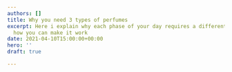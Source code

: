 ```yaml
---
authors: []
title: Why you need 3 types of perfumes
excerpt: Here i explain why each phase of your day requires a different perfume and
  how you can make it work
date: 2021-04-10T15:00:00+00:00
hero: ''
draft: true

---
```

